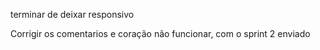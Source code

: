 terminar de deixar responsivo

Corrigir os comentarios e coração não funcionar, com o sprint 2 enviado